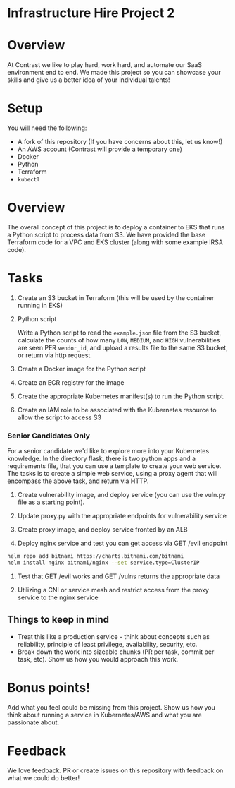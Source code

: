 # Infrastructure Hire Project 2

# Overview

At Contrast we like to play hard, work hard, and automate our SaaS environment end to end. We made this project so you can showcase your skills and give us a better idea of your individual talents!

# Setup

You will need the following:

* A fork of this repository (If you have concerns about this, let us know!)
* An AWS account (Contrast will provide a temporary one)
* Docker
* Python
* Terraform
* `kubectl`

# Overview

The overall concept of this project is to deploy a container to EKS that runs a Python script to process data from S3. We have provided the base Terraform code for a VPC and EKS cluster (along with some example IRSA code).

# Tasks

1. Create an S3 bucket in Terraform (this will be used by the container running in EKS)

1. Python script

    Write a Python script to read the `example.json` file from the S3 bucket, calculate the counts of how many `LOW`, `MEDIUM`, and `HIGH` vulnerabilities are seen PER `vendor_id`, and upload a results file to the same S3 bucket, or return via http request.

1. Create a Docker image for the Python script

1. Create an ECR registry for the image

1. Create the appropriate Kubernetes manifest(s) to run the Python script.

1. Create an IAM role to be associated with the Kubernetes resource to allow the script to access S3

### Senior Candidates Only
For a senior candidate we'd like to explore more into your Kubernetes knowledge. In the directory flask, there is two python apps and a requirements file, that you can use a template to create your web service. The tasks is to create a simple web service, using a proxy agent that will encompass the above task, and return via HTTP.

1. Create vulnerability image, and deploy service (you can use the vuln.py file as a starting point).

1. Update proxy.py with the appropriate endpoints for vulnerability service

1. Create proxy image, and deploy service fronted by an ALB

1. Deploy nginx service and test you can get access via GET /evil endpoint
```bash
helm repo add bitnami https://charts.bitnami.com/bitnami
helm install nginx bitnami/nginx --set service.type=ClusterIP
```

1. Test that GET /evil works and GET /vulns returns the appropriate data

1. Utilizing a CNI or service mesh and restrict access from the proxy service to the nginx service

## Things to keep in mind

- Treat this like a production service - think about concepts such as reliability, principle of least privilege, availability, security, etc.
- Break down the work into sizeable chunks (PR per task, commit per task, etc). Show us how you would approach this work.

# Bonus points!

Add what you feel could be missing from this project. Show us how you think about running a service in Kubernetes/AWS and what you are passionate about.

# Feedback

We love feedback. PR or create issues on this repository with feedback on what we could do better!